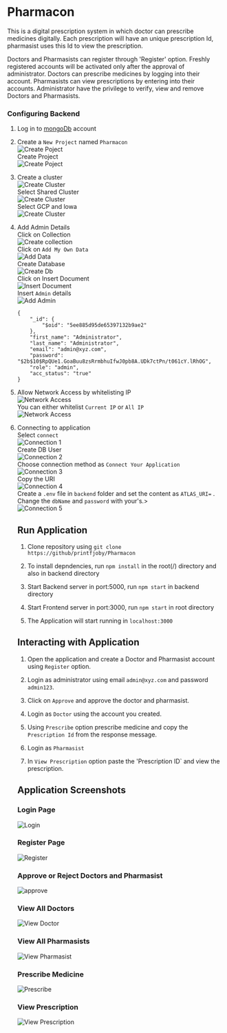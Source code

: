 # Pharmacon

This is a digital prescription system in which doctor can prescribe medicines digitally. Each prescription will have an unique prescription Id, pharmasist uses this Id to view the prescription.<br/>

Doctors and Pharmasists can register through 'Register' option.  Freshly registered accounts will be activated only after the approval of administrator.
Doctors can prescribe medicines by logging into their account. Pharmasists can view prescriptions by entering into their accounts.
Administrator have the privilege to verify, view and remove Doctors and Pharmasists.


### Configuring Backend
1. Log in to [mongoDb](https://account.mongodb.com/account/login) account

2. Create a `New Project` named `Pharmacon`<br/>
    ![Create Poject](/images/newproject.png)<br/>
    Create Project<br/>
    ![Create Poject](/images/createproject.png)<br/>

3. Create a cluster<br/>
    ![Create Cluster](/images/createcluster.png)<br/>
    Select Shared Cluster<br/>
    ![Create Cluster](/images/createcluster2.png)<br/>
    Select GCP and lowa<br/>
    ![Create Cluster](/images/createcluster3.png)<br/>
    

4. Add Admin Details<br/>
    Click on Collection<br/>
    ![Create collection](/images/createcluster4.png)<br/>
    Click on `Add My Own Data`<br/>
    ![Add Data](/images/adddata.png)<br/>
    Create Database<br/>
    ![Create Db](/images/createdb.png)<br/>
    Click on Insert Document<br/>
    ![Insert Document](/images/insertdoc.png)</br>
    Insert `Admin` details<br/>
    ![Add Admin](/images/addadmin.png)<br/>
    ``` 
    {
        "_id": {
            "$oid": "5ee885d95de65397132b9ae2"
        },
        "first_name": "Administrator",
        "last_name": "Administrator",
        "email": "admin@xyz.com",
        "password": "$2b$10$RpQUe1.GoaBuu8zsRrmbhuIfwJ0pb8A.UDk7ctPn/t061cY.lRhOG",
        "role": "admin",
        "acc_status": "true"
    } 
    ```

5. Allow Network Access by whitelisting IP<br/>
    ![Network Access](/images/networkaccess.png)<br/>
    You can either whitelist `Current IP` or `All IP` <br/>
    ![Network Access](/images/networkaccess2.png)<br/>

6. Connecting to application<br/>
    Select `connect`<br/>
    ![Connection 1](/images/conn.png)<br/>
    Create DB User<br/>
    ![Connection 2](/images/conn2.png)<br/>
    Choose connection method as `Connect Your Application`<br/>
    ![Connection 3](/images/conn3.png)<br/>
    Copy the URI<br/>
    ![Connection 4](/images/conn4.png)<br/>
    Create a `.env` file in `backend` folder and set the content as `ATLAS_URI=`<paste the URI copied > . Change the `dbName` and `password` with your's.><br/>
    ![Connection 5](/images/conn5.png)<br/>

    ## Run Application

    1. Clone repository using `git clone https://github/printfjoby/Pharmacon`

    2. To install depndencies, run `npm install` in the root(/) directory and also in backend directory

    3. Start Backend server in port:5000,
        run `npm start` in backend directory

    4. Start Frontend server in port:3000,
        run `npm start` in root directory
    
    5. The Application will start running in `localhost:3000`

    ## Interacting with Application
    1. Open the application and create a Doctor and Pharmasist account using `Register` option.
    
    2. Login as administrator using email `admin@xyz.com` and password `admin123`.
    
    3. Click on `Approve` and approve the doctor and pharmasist.

    4. Login as `Doctor` using the account you created.

    5. Using `Prescribe` option prescribe medicine and copy the `Prescription Id` from the response message.
    
    6. Login as `Pharmasist` 
    
    7. In `View Prescription` option paste the 'Prescription ID` and view the prescription.
        

    ## Application Screenshots

    ### Login Page
    ![Login](/images/login.png)

    ### Register Page
    ![Register](/images/register.png)

    ### Approve or Reject Doctors and Pharmasist
    ![approve](/images/approve.png)

    ### View All Doctors
    ![View Doctor](/images/viewdoc.png)

    ### View All Pharmasists
    ![View Pharmasist](/images/viewpharma.png)

    ### Prescribe Medicine
    ![Prescribe](/images/prescribe.png)

    ### View Prescription
    ![View Prescription](/images/viewprescription.png)